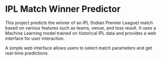 
# IPL Match Winner Predictor

This project predicts the winner of an IPL (Indian Premier League) match based on various features such as teams, venue, and toss result. It uses a Machine Learning model trained on historical IPL data and provides a web interface for user interaction.

A simple web interface allows users to select match parameters and get real-time predictions.




